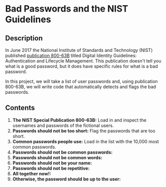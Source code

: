 # Bad Passwords and the NIST Guidelines
## Description
In June 2017 the National Institute of Standards and Technology (NIST) published [publication 800-63B](https://pages.nist.gov/800-63-3/sp800-63b.html) titled Digital Identity Guidelines: Authentication and Lifecycle Management. This publication doesn't tell you what is a good password, but it does have specific rules for what is a bad password.

In this project, we will take a list of user passwords and, using publication 800-63B, we will write code that automatically detects and flags the bad passwords.
## Contents
1. **The NIST Special Publication 800-63B:** Load in and inspect the usernames and passwords of the fictional users.
2. **Passwords should not be too short:** Flag the passwords that are too short.
3. **Common passwords people use:** Load in the list with the 10,000 most common passwords.
4. **Passwords should not be common passwords:**
5. **Passwords should not be common words:**
6. **Passwords should not be your name:**
7. **Passwords should not be repetitive:**
8. **All together now!:**
9. **Otherwise, the password should be up to the user:**